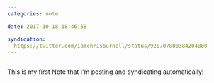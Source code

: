 ```yaml
---
categories: note

date: 2017-10-18 18:46:58

syndication:
- https://twitter.com/iamchrisburnell/status/920707800384204800
---
```


<figure class="media">
    <a href="https://syndication.chrisburnell.com/uploads/1508348818.gif" rel="external"><img src="https://syndication.chrisburnell.com/uploads/1508348818.gif" alt=""></a>
</figure>

This is my first Note that I'm posting and syndicating automatically!
